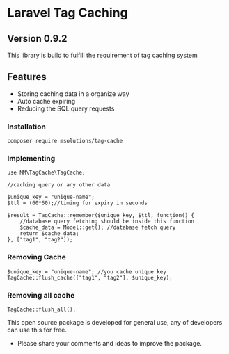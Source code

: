 # Laravel Tag Caching
## Version 0.9.2


This library is build to fulfill the requirement of tag caching system

## Features
- Storing caching data in a organize way
- Auto cache expiring
- Reducing the SQL query requests

### Installation
```
composer require msolutions/tag-cache
```

### Implementing

```
use MM\TagCache\TagCache;

//caching query or any other data

$unique_key = "unique-name";
$ttl = (60*60);//timing for expiry in seconds

$result = TagCache::remember($unique_key, $ttl, function() {
    //database query fetching should be inside this function
    $cache_data = Model::get(); //database fetch query 
    return $cache_data;
}, ["tag1", "tag2"]);

```

### Removing Cache

```
$unique_key = "unique-name"; //you cache unique key
TagCache::flush_cache(["tag1", "tag2"], $unique_key);
```

### Removing all cache

```
TagCache::flush_all();
```

This open source package is developed for general use, any of developers can use this for free.
- Please share your comments and ideas to improve the package.